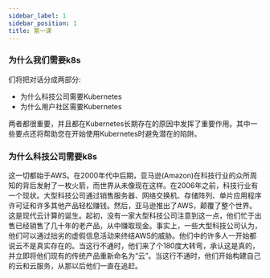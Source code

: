 ```yaml
---
sidebar_label: 1
sidebar_position: 1
title: 第一课
---
```


### 为什么我们需要k8s

们将把对话分成两部分:
- 为什么科技公司需要Kubernetes
- 为什么用户社区需要Kubernetes
  
两者都很重要，并且都在Kubernetes长期存在的原因中发挥了重要作用。其中一些要点还将帮助您在开始使用Kubernetes时避免潜在的陷阱。

### 为什么科技公司需要k8s


这一切都始于AWS。在2000年代中后期，亚马逊(Amazon)在科技行业的众所周知的背后发射了一枚火箭，而世界从未像现在这样。在2006年之前，科技行业有一个现状。大型科技公司通过销售服务器、网络交换机、存储阵列、单片应用程序许可证和许多其他产品轻松赚钱。然后，亚马逊推出了AWS，颠覆了整个世界。这是现代云计算的诞生。起初，没有一家大型科技公司注意到这一点，他们忙于出售已经销售了几十年的老产品，从中赚取现金。事实上，一些大型科技公司认为，他们可以通过拙劣的虚假信息活动来终结AWS的威胁。他们中的许多人一开始都说云不是真实存在的。当这行不通时，他们来了个180度大转弯，承认这是真的，并立即将他们现有的传统产品重新命名为“云”。当这行不通时，他们开始构建自己的云和云服务，从那以后他们一直在追赶。